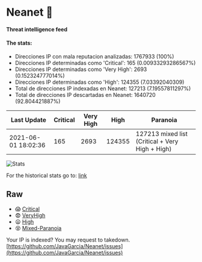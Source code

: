 # Neanet :hocho:
#### Threat intelligence feed
#### The stats:

- Direcciones IP con mala reputacion analizadas: 1767933 (100%)
- Direcciones IP determinadas como 'Critical':  165 (0.00933293286567%)
- Direcciones IP determinadas como 'Very High':  2693 (0.152324777014%)
- Direcciones IP determinadas como 'High':  124355 (7.03392040309)
- Total de direcciones IP indexadas en Neanet:  127213 (7.19557811297%)
- Total de direcciones IP descartadas en Neanet:  1640720 (92.804421887%)

| Last Update | Critical | Very High | High | Paranoia |
| --- | --- | --- | --- | --- |
| 2021-06-01 18:02:36 | 165 | 2693 | 124355 | 127213 mixed list (Critical + Very High + High)|

![Stats](https://docs.google.com/spreadsheets/d/e/2PACX-1vSnaNMIXVabIpDJjufMlzH7poXnshF3mgd8Is1g9ytUEzVsP5my4Trn8f-xkoLLQ38xpL3HtmUexLo6/pubchart?oid=501124687&format=image)

For the historical stats go to: [link](/stats.csv)
## Raw
- :scream: [Critical](https://raw.githubusercontent.com/JavaGarcia/Neanet/master/blacklists/neanet_critical.txt)
- :fearful: [VeryHigh](https://raw.githubusercontent.com/JavaGarcia/Neanet/master/blacklists/neanet_veryHigh.txtt)
- :frowning: [High](https://raw.githubusercontent.com/JavaGarcia/Neanet/master/blacklists/neanet_high.txt)
- :dizzy_face: [Mixed-Paranoia](https://raw.githubusercontent.com/JavaGarcia/Neanet/master/blacklists/neanet_all.txt)


Your IP is indexed? You may request to takedown. [https://github.com/JavaGarcia/Neanet/issues](https://github.com/JavaGarcia/Neanet/issues)
















































































































































































































































































































































































































































































































































































































































































































































































































































































































































































































































































































































































































































































































































































































































































































































































































































































































































































































































































































































































































































































































































































































































































































































































































































































































































































































































































































































































































































































































































































































































































































































































































































































































































































































































































































































































































































































































































































































































































































































































































































































































































































































































































































































































































































































































































































































































































































































































































































































































































































































































































































































































































































































































































































































































































































































































































































































































































































































































































































































































































































































































































































































































































































































































































































































































































































































































































































































































































































































































































